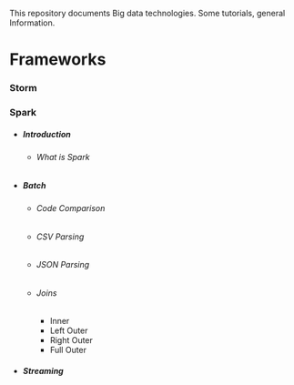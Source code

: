 This repository documents Big data technologies. Some tutorials, general Information.

# Frameworks
### Storm

### Spark
- ##### Introduction
  - ###### What is Spark
- ##### Batch
  - ###### Code Comparison
  - ###### CSV Parsing
  - ###### JSON Parsing
  - ###### Joins
    - Inner
    - Left Outer
    - Right Outer
    - Full Outer
- ##### Streaming


